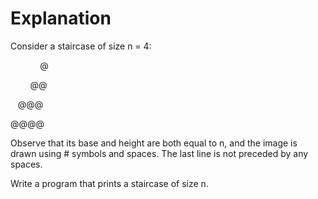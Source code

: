 # Explanation

Consider a staircase of size n = 4:

            @
   
        @@
  
   @@@
 
@@@@

Observe that its base and height are both equal to n, and the image is drawn using # symbols and spaces. The last line is not preceded by any spaces.

Write a program that prints a staircase of size n.
